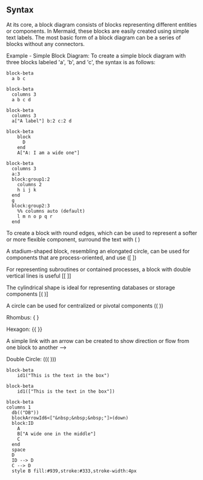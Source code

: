 ## Syntax

At its core, a block diagram consists of blocks representing different entities or components. In Mermaid, these blocks are easily created using simple text labels. The most basic form of a block diagram can be a series of blocks without any connectors.

Example - Simple Block Diagram: To create a simple block diagram with three blocks labeled 'a', 'b', and 'c', the syntax is as follows:

```mermaid-example
block-beta
  a b c

```

```mermaid-example
block-beta
  columns 3
  a b c d

```

```mermaid-example
block-beta
  columns 3
  a["A label"] b:2 c:2 d

```

```mermaid-example
block-beta
    block
      D
    end
    A["A: I am a wide one"]

```

```mermaid-example
block-beta
  columns 3
  a:3
  block:group1:2
    columns 2
    h i j k
  end
  g
  block:group2:3
    %% columns auto (default)
    l m n o p q r
  end
```

To create a block with round edges, which can be used to represent a softer or more flexible component, surround the text with ( )

A stadium-shaped block, resembling an elongated circle, can be used for components that are process-oriented, and use ([ ])

For representing subroutines or contained processes, a block with double vertical lines is useful [[ ]]

The cylindrical shape is ideal for representing databases or storage components [( )]

A circle can be used for centralized or pivotal components (( ))

Rhombus: { }

Hexagon: {{ }}

A simple link with an arrow can be created to show direction or flow from one block to another -->

Double Circle: ((( )))
```mermaid-example
block-beta
    id1("This is the text in the box")

```


```mermaid-example
block-beta
    id1(["This is the text in the box"])

```

```mermaid-example
block-beta
columns 1
  db(("DB"))
  blockArrowId6<["&nbsp;&nbsp;&nbsp;"]>(down)
  block:ID
    A
    B["A wide one in the middle"]
    C
  end
  space
  D
  ID --> D
  C --> D
  style B fill:#939,stroke:#333,stroke-width:4px

```